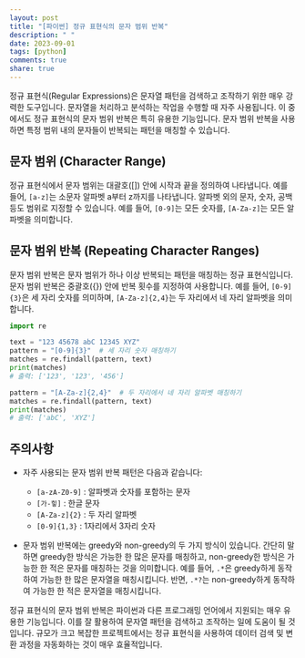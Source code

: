 ```yaml
---
layout: post
title: "[파이썬] 정규 표현식의 문자 범위 반복"
description: " "
date: 2023-09-01
tags: [python]
comments: true
share: true
---
```


정규 표현식(Regular Expressions)은 문자열 패턴을 검색하고 조작하기 위한 매우 강력한 도구입니다. 문자열을 처리하고 분석하는 작업을 수행할 때 자주 사용됩니다. 이 중에서도 정규 표현식의 문자 범위 반복은 특히 유용한 기능입니다. 문자 범위 반복을 사용하면 특정 범위 내의 문자들이 반복되는 패턴을 매칭할 수 있습니다.

## 문자 범위 (Character Range)

정규 표현식에서 문자 범위는 대괄호([]) 안에 시작과 끝을 정의하여 나타냅니다. 예를 들어, `[a-z]`는 소문자 알파벳 a부터 z까지를 나타냅니다. 알파벳 외의 문자, 숫자, 공백 등도 범위로 지정할 수 있습니다. 예를 들어, `[0-9]`는 모든 숫자를, `[A-Za-z]`는 모든 알파벳을 의미합니다.

## 문자 범위 반복 (Repeating Character Ranges)

문자 범위 반복은 문자 범위가 하나 이상 반복되는 패턴을 매칭하는 정규 표현식입니다. 문자 범위 반복은 중괄호({}) 안에 반복 횟수를 지정하여 사용합니다. 예를 들어, `[0-9]{3}`은 세 자리 숫자를 의미하며, `[A-Za-z]{2,4}`는 두 자리에서 네 자리 알파벳을 의미합니다.

```python
import re

text = "123 45678 abC 12345 XYZ"
pattern = "[0-9]{3}"  # 세 자리 숫자 매칭하기
matches = re.findall(pattern, text)
print(matches)
# 출력: ['123', '123', '456']

pattern = "[A-Za-z]{2,4}"  # 두 자리에서 네 자리 알파벳 매칭하기
matches = re.findall(pattern, text)
print(matches)
# 출력: ['abC', 'XYZ']
```

## 주의사항

- 자주 사용되는 문자 범위 반복 패턴은 다음과 같습니다:
  - `[a-zA-Z0-9]` : 알파벳과 숫자를 포함하는 문자
  - `[가-힣]` : 한글 문자
  - `[A-Za-z]{2}` : 두 자리 알파벳
  - `[0-9]{1,3}` : 1자리에서 3자리 숫자

- 문자 범위 반복에는 greedy와 non-greedy의 두 가지 방식이 있습니다. 간단히 말하면 greedy한 방식은 가능한 한 많은 문자를 매칭하고, non-greedy한 방식은 가능한 한 적은 문자를 매칭하는 것을 의미합니다. 예를 들어, `.*`은 greedy하게 동작하여 가능한 한 많은 문자열을 매칭시킵니다. 반면, `.*?`는 non-greedy하게 동작하여 가능한 한 적은 문자열을 매칭시킵니다.

정규 표현식의 문자 범위 반복은 파이썬과 다른 프로그래밍 언어에서 지원되는 매우 유용한 기능입니다. 이를 잘 활용하여 문자열 패턴을 검색하고 조작하는 일에 도움이 될 것입니다. 규모가 크고 복잡한 프로젝트에서는 정규 표현식을 사용하여 데이터 검색 및 변환 과정을 자동화하는 것이 매우 효율적입니다.